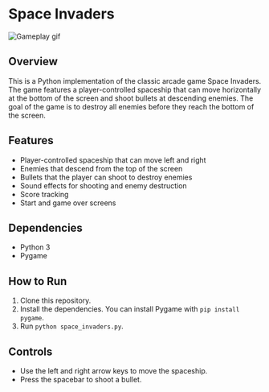# Space Invaders

![Gameplay gif](https://i.imgur.com/4DR7NPf.gif)

## Overview

This is a Python implementation of the classic arcade game Space Invaders. The game features a player-controlled spaceship that can move horizontally at the bottom of the screen and shoot bullets at descending enemies. The goal of the game is to destroy all enemies before they reach the bottom of the screen.

## Features

- Player-controlled spaceship that can move left and right
- Enemies that descend from the top of the screen
- Bullets that the player can shoot to destroy enemies
- Sound effects for shooting and enemy destruction
- Score tracking
- Start and game over screens

## Dependencies

- Python 3
- Pygame

## How to Run

1. Clone this repository.
2. Install the dependencies. You can install Pygame with `pip install pygame`.
3. Run `python space_invaders.py`.

## Controls

- Use the left and right arrow keys to move the spaceship.
- Press the spacebar to shoot a bullet.
